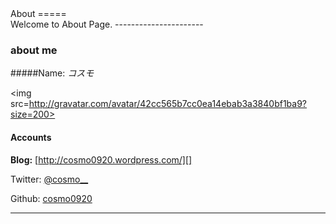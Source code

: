 <div .page-header>
About
=====

</div>
<!-- MAIN CONTENT -->

<div .row>
<div .span9>
<div id="main_content_wrap" class="outer">
<section id="main_content" class="inner">
Welcome to About Page.
----------------------

### about me 

#####Name: *コスモ*

 <img src=http://gravatar.com/avatar/42cc565b7cc0ea14ebab3a3840bf1ba9?size=200>

#### Accounts   

**Blog:** [http://cosmo0920.wordpress.com/][]

Twitter: [@cosmo\_\_][]

Github: [cosmo0920][]

* * * * *

  [http://cosmo0920.wordpress.com/]: http://cosmo0920.wordpress.com/
  [@cosmo\_\_]: https://twitter.com/cosmo__
  [cosmo0920]: https://github.com/cosmo0920